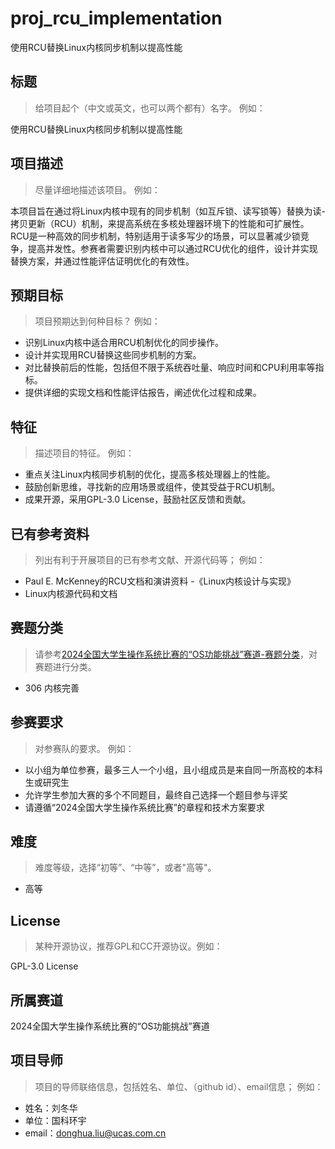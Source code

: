 # proj_rcu_implementation
使用RCU替换Linux内核同步机制以提高性能
## 标题

> 给项目起个（中文或英文，也可以两个都有）名字。 例如：

使用RCU替换Linux内核同步机制以提高性能

## 项目描述

> 尽量详细地描述该项目。 例如：

本项目旨在通过将Linux内核中现有的同步机制（如互斥锁、读写锁等）替换为读-拷贝更新（RCU）机制，来提高系统在多核处理器环境下的性能和可扩展性。RCU是一种高效的同步机制，特别适用于读多写少的场景，可以显著减少锁竞争，提高并发性。参赛者需要识别内核中可以通过RCU优化的组件，设计并实现替换方案，并通过性能评估证明优化的有效性。

## 预期目标

> 项目预期达到何种目标？ 例如：

- 识别Linux内核中适合用RCU机制优化的同步操作。
- 设计并实现用RCU替换这些同步机制的方案。
- 对比替换前后的性能，包括但不限于系统吞吐量、响应时间和CPU利用率等指标。
- 提供详细的实现文档和性能评估报告，阐述优化过程和成果。


## 特征

> 描述项目的特征。 例如：

- 重点关注Linux内核同步机制的优化，提高多核处理器上的性能。
- 鼓励创新思维，寻找新的应用场景或组件，使其受益于RCU机制。
- 成果开源，采用GPL-3.0 License，鼓励社区反馈和贡献。


## 已有参考资料

> 列出有利于开展项目的已有参考文献、开源代码等； 例如：

- Paul E. McKenney的RCU文档和演讲资料
-《Linux内核设计与实现》
- Linux内核源代码和文档

## 赛题分类

> 请参考[2024全国大学生操作系统比赛的“OS功能挑战”赛道-赛题分类](https://docs.qq.com/doc/DS2FvdWVoYVBXR0Ni)，对赛题进行分类。

- 306 内核完善

## 参赛要求

> 对参赛队的要求。 例如：

- 以小组为单位参赛，最多三人一个小组，且小组成员是来自同一所高校的本科生或研究生
- 允许学生参加大赛的多个不同题目，最终自己选择一个题目参与评奖
- 请遵循“2024全国大学生操作系统比赛”的章程和技术方案要求

## 难度

> 难度等级，选择“初等”、“中等”，或者"高等"。
- 高等

## License

> 某种开源协议，推荐GPL和CC开源协议。例如：

GPL-3.0 License

## 所属赛道

2024全国大学生操作系统比赛的“OS功能挑战”赛道

## 项目导师

> 项目的导师联络信息，包括姓名、单位、（github id）、email信息； 例如：

- 姓名：刘冬华
- 单位：国科环宇
- email：[donghua.liu@ucas.com.cn](mailto:donghua.liu@ucas.com.cn)
